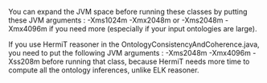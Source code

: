 You can expand the JVM space before running these classes by putting these JVM arguments : -Xms1024m -Xmx2048m
or -Xms2048m -Xmx4096m if you need more (especially if your input ontologies are large).

If you use HermiT reasoner in the OntologyConsistencyAndCoherence.java, you need to put the following JVM arguments :
-Xms2048m -Xmx4096m -Xss208m before running that class, because HermiT needs more time to compute all the ontology inferences, unlike ELK reasoner.
